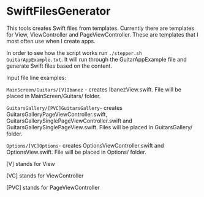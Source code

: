 # SwiftFilesGenerator

This tools creates Swift files from templates. Currently there are templates for View, ViewController and PageViewController. These are templates that I most often use when I create apps.

In order to see how the script works run `./stepper.sh GuitarAppExample.txt`. It will run through the GuitarAppExample file and generate Swift files based on the content.

Input file line examples:

`MainScreen/Guitars/[V]Ibanez` - creates IbanezView.swift. File will be placed in MainScreen/Guitars/ folder.

`GuitarsGallery/[PVC]GuitarsGallery`- creates GuitarsGalleryPageViewController.swift, GuitarsGallerySinglePageViewController.swift and GuitarsGallerySinglePageView.swift. Files will be placed in GuitarsGallery/ folder.

`Options/[VC]Options`- creates OptionsViewController.swift and OptionsView.swift. File will be placed in Options/ folder.

[V] stands for View

[VC] stands for ViewController

[PVC] stands for PageViewController





